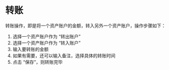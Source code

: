 # 转账
转账操作，即是将一个资产账户的金额，转入另外一个资产账户，操作步骤如下：
1. 选择一个资产账户作为 “转出账户”
2. 选择一个资产账户作为 “转入账户”
3. 输入要转账的金额
4. 如果有需要，还可以输入备注，选择具体的转账时间
5. 点击 “保存”，则转账完毕